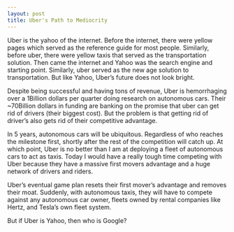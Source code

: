 ```yaml
---
layout: post
title: Uber's Path to Mediocrity
---
```


Uber is the yahoo of the internet. Before the internet, there were yellow pages which served as the reference guide for most people. Similarly, before uber, there were yellow taxis that served as the transportation solution. Then came the internet and Yahoo was the search engine and starting point. Similarly, uber served as the new age solution to transportation. But like Yahoo, Uber’s future does not look bright.

Despite being successful and having tons of revenue, Uber is hemorrhaging over a 1Billion dollars per quarter doing research on autonomous cars. Their ~70Billion dollars in funding are banking on the promise that uber can get rid of drivers (their biggest cost). But the problem is that getting rid of driver’s also gets rid of their competitive advantage.

In 5 years, autonomous cars will be ubiquitous. Regardless of who reaches the milestone first, shortly after the rest of the competition will catch up. At which point, Uber is no better than I am at deploying a fleet of autonomous cars to act as taxis. Today I would have a really tough time competing with Uber because they have a massive first movers advantage and a huge network of drivers and riders.

Uber’s eventual game plan resets their first mover’s advantage and removes their moat. Suddenly, with autonomous taxis, they will have to compete against any autonomous car owner, fleets owned by rental companies like Hertz, and Tesla’s own fleet system.

But if Uber is Yahoo, then who is Google?

